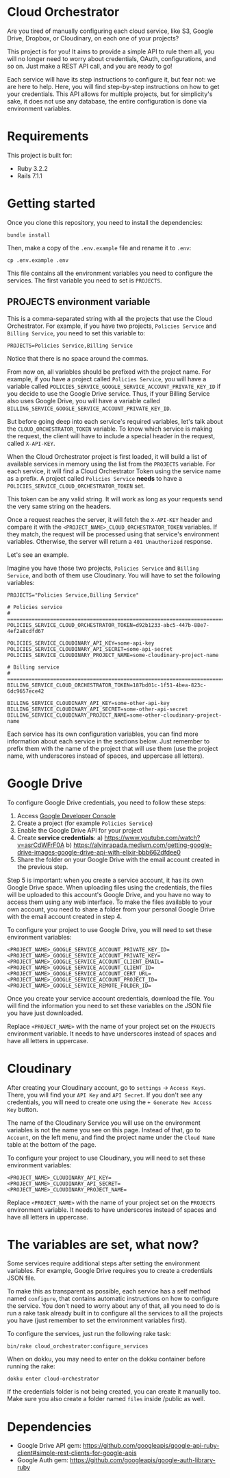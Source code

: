 # Cloud Orchestrator

Are you tired of manually configuring each cloud service, like S3, Google Drive, Dropbox, or Cloudinary, on each one of your projects?

This project is for you! It aims to provide a simple API to rule them all, you will no longer need to worry about credentials, OAuth, configurations, and so on. Just make a REST API call, and you are ready to go!

Each service will have its step instructions to configure it, but fear not: we are here to help. Here, you will find step-by-step instructions on how to get your credentials. This API allows for multiple projects, but for simplicity's sake, it does not use any database, the entire configuration is done via environment variables.

# Requirements

This project is built for:

* Ruby 3.2.2
* Rails 7.1.1


# Getting started

Once you clone this repository, you need to install the dependencies:

```
bundle install
```

Then, make a copy of the `.env.example` file and rename it to `.env`:

```
cp .env.example .env
```

This file contains all the environment variables you need to configure the services. The first variable you need to set is `PROJECTS`.

## PROJECTS environment variable

This is a comma-separated string with all the projects that use the Cloud Orchestrator. For example, if you have two projects, `Policies Service` and `Billing Service`, you need to set this variable to:


```
PROJECTS=Policies Service,Billing Service
```

Notice that there is no space around the commas.

From now on, all variables should be prefixed with the project name. For example, if you have a project called `Policies Service`, you will have a variable called `POLICIES_SERVICE_GOOGLE_SERVICE_ACCOUNT_PRIVATE_KEY_ID` if you decide to use the Google Drive service. Thus, if your Billing Service also uses Google Drive, you will have a variable called `BILLING_SERVICE_GOOGLE_SERVICE_ACCOUNT_PRIVATE_KEY_ID`.

But before going deep into each service's required variables, let's talk about the `CLOUD_ORCHESTRATOR_TOKEN` variable. To know which service is making the request, the client will have to include a special header in the request, called `X-API-KEY`.

When the Cloud Orchestrator project is first loaded, it will build a list of available services in memory using the list from the `PROJECTS` variable. For each service, it will find a Cloud Orchestrator Token using the service name as a prefix. A project called `Policies Service` **needs** to have a `POLICIES_SERVICE_CLOUD_ORCHESTRATOR_TOKEN` set.

This token can be any valid string. It will work as long as your requests send the very same string on the headers.

Once a request reaches the server, it will fetch the `X-API-KEY` header and compare it with the `<PROJECT_NAME>_CLOUD_ORCHESTRATOR_TOKEN` variables. If they match, the request will be processed using that service's environment variables. Otherwise, the server will return a `401 Unauthorized` response.

Let's see an example.

Imagine you have those two projects, `Policies Service` and `Billing Service`, and both of them use Cloudinary. You will have to set the following variables:

```
PROJECTS="Policies Service,Billing Service"

# Policies service
# ==============================================================================
POLICIES_SERVICE_CLOUD_ORCHESTRATOR_TOKEN=d92b1233-abc5-447b-88e7-4ef2a8cdfd67

POLICIES_SERVICE_CLOUDINARY_API_KEY=some-api-key
POLICIES_SERVICE_CLOUDINARY_API_SECRET=some-api-secret
POLICIES_SERVICE_CLOUDINARY_PROJECT_NAME=some-cloudinary-project-name

# Billing service
# ==============================================================================
BILLING_SERVICE_CLOUD_ORCHESTRATOR_TOKEN=187bd01c-1f51-4bea-823c-6dc9657ece42

BILLING_SERVICE_CLOUDINARY_API_KEY=some-other-api-key
BILLING_SERVICE_CLOUDINARY_API_SECRET=some-other-api-secret
BILLING_SERVICE_CLOUDINARY_PROJECT_NAME=some-other-cloudinary-project-name
```

Each service has its own configuration variables, you can find more information about each service in the sections below. Just remember to prefix them with the name of the project that will use them (use the project name, with underscores instead of spaces, and uppercase all letters).


# Google Drive

To configure Google Drive credentials, you need to follow these steps:

1. Access [Google Developer Console](https://console.developers.google.com/)
2. Create a project (for example `Policies Service`)
3. Enable the Google Drive API for your project
4. Create **service credentials**:
   a) https://www.youtube.com/watch?v=asrCdWFrF0A
   b) https://alvinrapada.medium.com/getting-google-drive-images-google-drive-api-with-elixir-bbb662dfdee0
5. Share the folder on your Google Drive with the email account created in the previous step.


Step 5 is important: when you create a service account, it has its own Google Drive space. When uploading files using the credentials, the files will be uploaded to this account's Google Drive, and you have no way to access them using any web interface. To make the files available to your own account, you need to share a folder from your personal Google Drive with the email account created in step 4.

To configure your project to use Google Drive, you will need to set these environment variables:

```
<PROJECT_NAME>_GOOGLE_SERVICE_ACCOUNT_PRIVATE_KEY_ID=
<PROJECT_NAME>_GOOGLE_SERVICE_ACCOUNT_PRIVATE_KEY=
<PROJECT_NAME>_GOOGLE_SERVICE_ACCOUNT_CLIENT_EMAIL=
<PROJECT_NAME>_GOOGLE_SERVICE_ACCOUNT_CLIENT_ID=
<PROJECT_NAME>_GOOGLE_SERVICE_ACCOUNT_CERT_URL=
<PROJECT_NAME>_GOOGLE_SERVICE_ACCOUNT_PROJECT_ID=
<PROJECT_NAME>_GOOGLE_SERVICE_REMOTE_FOLDER_ID=
```

Once you create your service account credentials, download the file. You will find the information you need to set these variables on the JSON file you have just downloaded.

Replace `<PROJECT_NAME>` with the name of your project set on the `PROJECTS` environment variable. It needs to have underscores instead of spaces and have all letters in uppercase.


# Cloudinary

After creating your Cloudinary account, go to `settings` -> `Access Keys`. There, you will find your `API Key` and `API Secret`. If you don't see any credentials, you will need to create one using the `+ Generate New Access Key` button.

The name of the Cloudinary Service you will use on the environment variables is not the name you see on this page. Instead of that, go to `Account`, on the left menu, and find the project name under the `Cloud Name` table at the bottom of the page.

To configure your project to use Cloudinary, you will need to set these environment variables:

```
<PROJECT_NAME>_CLOUDINARY_API_KEY=
<PROJECT_NAME>_CLOUDINARY_API_SECRET=
<PROJECT_NAME>_CLOUDINARY_PROJECT_NAME=
```

Replace `<PROJECT_NAME>` with the name of your project set on the `PROJECTS` environment variable. It needs to have underscores instead of spaces and have all letters in uppercase.

# The variables are set, what now?

Some services require additional steps after setting the environment variables. For example, Google Drive requires you to create a credentials JSON file.

To make this as transparent as possible, each service has a self method named `configure`, that contains automatic instructions on how to configure the service. You don't need to worry about any of that, all you need to do is run a rake task already built in to configure all the services to all the projects you have (just remember to set the environment variables first).

To configure the services, just run the following rake task:

```
bin/rake cloud_orchestrator:configure_services
```

When on dokku, you may need to enter on the dokku container before running the rake:

```
dokku enter cloud-orchestrator
```

If the credentials folder is not being created, you can create it manually too. Make sure you also create a folder named `files` inside /public as well.

# Dependencies

* Google Drive API gem: https://github.com/googleapis/google-api-ruby-client#simple-rest-clients-for-google-apis
* Google Auth gem: https://github.com/googleapis/google-auth-library-ruby
